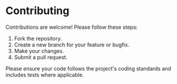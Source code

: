 # Contributing

Contributions are welcome! Please follow these steps:

1. Fork the repository.
2. Create a new branch for your feature or bugfix.
3. Make your changes.
4. Submit a pull request.

Please ensure your code follows the project's coding standards and includes tests where applicable.